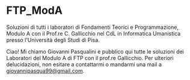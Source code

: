 # FTP_ModA
Soluzioni di tutti i laboratori di Fondamenti Teorici e Programmazione, Modulo A con il Prof.re C. Gallicchio nel CdL in Informatica Umanistica presso l'Università degli Studi di Pisa.

Ciao! Mi chiamo Giovanni Pasqualini e pubblico qui tutte le soluzioni dei Laboratori del Modulo A di FTP con il prof.re Gallicchio.
Per ulteriori delucidazioni, non esitare a contattarmi o mandarmi una mail a giovannipasqua99@gmail.com.

